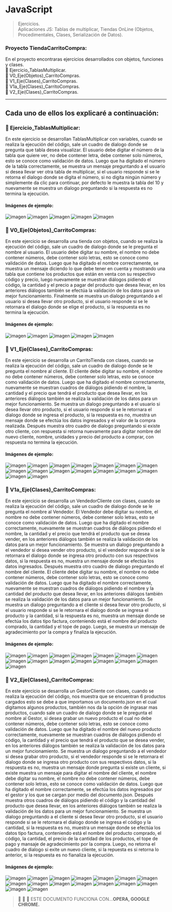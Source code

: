 # JavaScript
> Ejercicios. </br>
> Aplicaciones JS: Tablas de multiplicar, Tiendas OnLine (Objetos, Procedimentales, Clases, Serialización de Datos). 

</p>

### Proyecto TiendaCarritoCompra: 
En el proyecto encontraras ejercicios desarrollados con objetos, 
funciones y clases.  </br>
:memo: Ejercicio_TablasMultiplicar. </br>
:memo: V0_Eje(Objetos)_CarritoCompras. </br>
:memo: V1_Eje(Clases)_CarritoCompras. </br>
:memo: V1a_Eje(Clases)_CarritoCompras. </br>
:memo: V2_Eje(Clases)_CarritoCompras. </br>
____________________________________________________________________________________________________

## Cada uno de ellos los explicaré a continuación: 
### :memo: Ejercicio_TablasMultiplicar:
En este ejercicio se desarrollan TablasMultiplicar con variables, cuando se realiza la ejecución del código, sale un cuadro
de dialogo donde se pregunta que tabla desea visualizar. El usuario debe digitar el número de la tabla que quiere ver, no debe contener letra, debe
contener solo números, esto se conoce como validación de datos.
Luego que ha digitado el número de la tabla correctamente, se muestra un mensaje preguntando a el usuario si desea llevar ver otra tabla de multiplicar, si el usuario responde si se le retorna 
el dialogo donde se digita el número, si no digita ningún número y simplemente da clic para continuar, por defecto le muestra 
la tabla del 10 y nuevamente se muestra un dialogo preguntando si la respuesta es no termina la ejecución.
#### Imágenes de ejemplo:
![imagen](https://user-images.githubusercontent.com/101747799/176983049-bf14d87f-37dd-476c-ab8a-fb9c59d6f32b.png)
![imagen](https://user-images.githubusercontent.com/101747799/176983078-4beef4ba-d01e-489d-a327-83602c1c1103.png)
![imagen](https://user-images.githubusercontent.com/101747799/176983104-2a66713f-813c-4e5d-8393-c748951d1483.png)
![imagen](https://user-images.githubusercontent.com/101747799/176983141-4c03df27-22d1-4264-b8f6-ad5723507d24.png)
![imagen](https://user-images.githubusercontent.com/101747799/176983162-80e88841-5ea4-45b5-9f25-3cc35032010d.png)


### :memo: V0_Eje(Objetos)_CarritoCompras:
En este ejercicio se desarrolla una tienda con objetos, cuando se realiza la ejecución del código, sale un cuadro
de dialogo donde se le pregunta el nombre al usuario. El usuario debe digitar su nombre, el nombre no debe contener números, debe
contener solo letras, esto se conoce como validación de datos.
Luego que ha digitado el nombre correctamente, se muestra un mensaje diciendo lo que debe tener en cuenta y mostrando una tabla 
que contiene los productos que están en venta con su respectivo código y precio, luego nuevamente se muestran diálogos pidiendo el 
código, la cantidad y el precio a pagar del producto que desea llevar, en los anteriores diálogos también se 
efectúa la validación de los datos para un mejor funcionamiento.
Finalmente se muestra un dialogo preguntando a el usuario si desea llevar otro producto, si el usuario responde si se le retornara 
el dialogo donde se elige el producto, si la respuesta es no termina la ejecución.
#### Imágenes de ejemplo:
![imagen](https://user-images.githubusercontent.com/101747799/176983256-9b3aa9fd-92d3-4802-985e-1440145f179b.png)
![imagen](https://user-images.githubusercontent.com/101747799/176983270-93a0cde8-bc22-48df-8828-36bf4a0c0437.png)
![imagen](https://user-images.githubusercontent.com/101747799/176983278-e0783a41-09ae-4484-b094-8f7c4b10cd23.png)
![imagen](https://user-images.githubusercontent.com/101747799/176983286-195a2b95-3e00-455b-9fb7-b927ee65f6ed.png)
![imagen](https://user-images.githubusercontent.com/101747799/176983302-0940a263-5020-4447-9c9e-4efd1b9db321.png)


### :memo: V1_Eje(Clases)_CarritoCompras:
En este ejercicio se desarrolla un CarritoTienda con clases, cuando se realiza la ejecución del código, sale un cuadro
de dialogo donde se le pregunta el nombre al cliente. El cliente debe digitar su nombre, el nombre no debe contener números, debe
contener solo letras, esto se conoce como validación de datos.
Luego que ha digitado el nombre correctamente, nuevamente se muestran cuadros de diálogos pidiendo el 
nombre, la cantidad y el precio que tendrá el producto que desea llevar, en los anteriores diálogos también se 
realiza la validación de los datos para un mejor funcionamiento.
Se muestra un dialogo preguntando a el usuario si desea llevar otro producto, si el usuario responde si se le retornara 
el dialogo donde se ingresa el producto, si la respuesta es no, muestra
un mensaje donde se efectúa los datos ingresados y 
el valor de la compra realizada. Después muestra otro cuadro de dialogo preguntando si existe otro cliente, con respuesta si 
retorna nuevamente para digitar nombre del nuevo cliente, nombre, unidades y precio del producto a comprar, con respuesta no termina la ejecución.
#### Imágenes de ejemplo:
![imagen](https://user-images.githubusercontent.com/101747799/176983377-914bde09-a942-42e5-b074-c4502c0034fb.png)
![imagen](https://user-images.githubusercontent.com/101747799/176983387-d50f1114-5693-4773-befc-61549948b63a.png)
![imagen](https://user-images.githubusercontent.com/101747799/176983393-7fa36553-6db5-495c-a481-354fcb848b37.png)
![imagen](https://user-images.githubusercontent.com/101747799/176983412-2cc87005-46dc-4d00-80fa-93e7b9ff32f1.png)
![imagen](https://user-images.githubusercontent.com/101747799/176983418-423216a4-9b26-4ff3-be76-1f32de0337c4.png)
![imagen](https://user-images.githubusercontent.com/101747799/176983438-81c70ee6-bbd9-44f1-9282-d2be1f93ddbb.png)
![imagen](https://user-images.githubusercontent.com/101747799/176983453-e5c686ab-5738-456e-8f6c-338a5cc830e0.png)
![imagen](https://user-images.githubusercontent.com/101747799/176983468-5a28fb2d-4c1b-40e6-bf0f-25190721d293.png)
![imagen](https://user-images.githubusercontent.com/101747799/176983480-c1930621-a664-4e51-92ab-6248820ea790.png)
![imagen](https://user-images.githubusercontent.com/101747799/176983605-d1097816-735c-456d-954d-881894dcbb68.png)
![imagen](https://user-images.githubusercontent.com/101747799/176983629-c72b354e-1ccf-4997-ad9c-31e70dd6b62b.png)
![imagen](https://user-images.githubusercontent.com/101747799/176983670-a972cfa1-3b4b-4568-8f6e-f188e4790d7c.png)
![imagen](https://user-images.githubusercontent.com/101747799/176983677-39f4ec36-5136-428d-b470-6cad2eaeee68.png)
![imagen](https://user-images.githubusercontent.com/101747799/176983690-d58d8e38-c3c1-48dd-a18c-40184e76a479.png)
![imagen](https://user-images.githubusercontent.com/101747799/176983703-c9030d62-1708-427d-ac29-91187150aead.png)
![imagen](https://user-images.githubusercontent.com/101747799/176983815-4f7878ef-8e19-4f6d-88be-0411a7602358.png)


### :memo: V1a_Eje(Clases)_CarritoCompras:
En este ejercicio se desarrolla un VendedorCliente con clases, cuando se realiza la ejecución del código, sale un cuadro
de dialogo donde se le pregunta el nombre al Vendedor. El Vendedor debe digitar su nombre, el nombre no debe contener números, debe
contener solo letras, esto se conoce como validación de datos.
Luego que ha digitado el nombre correctamente, nuevamente se muestran cuadros de diálogos pidiendo el 
nombre, la cantidad y el precio que tendrá el producto que se desea vender, en los anteriores diálogos también se 
realiza la validación de los datos para un mejor funcionamiento.
Se muestra un dialogo preguntando a el vendedor si desea vender otro producto, si el vendedor responde si se le retornara 
el dialogo donde se ingresa otro producto con sus respectivos datos, si la respuesta es no, muestra un mensaje donde se efectúa los datos ingresados.
Después muestra otro cuadro de dialogo preguntando el nombre del cliente. El cliente debe digitar su nombre, el nombre no debe contener números, debe
contener solo letras, esto se conoce como validación de datos.
Luego que ha digitado el nombre correctamente, nuevamente se muestran cuadros de diálogos pidiendo el 
nombre y la cantidad del producto que desea llevar, en los anteriores diálogos también se 
realiza la validación de los datos para un mejor funcionamiento.
Se muestra un dialogo preguntando a el cliente si desea llevar otro producto, si el usuario responde si se le retornara 
el dialogo donde se ingresa el producto y la cantidad, si la respuesta es no, muestra un mensaje donde se efectúa los datos tipo factura, 
conteniendo está el nombre del producto comprado, la cantidad y el tope de pago. Luego, se muestra un mensaje de agradecimiento por la compra y finaliza la ejecución.
#### Imágenes de ejemplo:
![imagen](https://user-images.githubusercontent.com/101747799/176983915-4dd21c6b-20ff-4b9b-b98f-076566b321e1.png)
![imagen](https://user-images.githubusercontent.com/101747799/176983973-b4b0cea5-59a4-4c0f-861c-7955b27cfbeb.png)
![imagen](https://user-images.githubusercontent.com/101747799/176983987-1028ff48-5942-42a2-a387-3ed793fee273.png)
![imagen](https://user-images.githubusercontent.com/101747799/176984009-d3fd55ca-be8d-4d38-9f81-5acf4011393f.png)
![imagen](https://user-images.githubusercontent.com/101747799/176984027-8e2428b3-490e-4ab6-8060-7b3b7adce246.png)
![imagen](https://user-images.githubusercontent.com/101747799/176984042-dfc0f6c7-59a2-4fca-ba20-70eac4219014.png)
![imagen](https://user-images.githubusercontent.com/101747799/176984051-e52878f1-cd86-4d44-909b-8428326a0ce1.png)
![imagen](https://user-images.githubusercontent.com/101747799/176984073-4be8af7b-95f0-4912-b9cd-a8bf4302d65e.png)
![imagen](https://user-images.githubusercontent.com/101747799/176984088-d6c117c7-f944-49d6-811c-cab4ed2a79b5.png)
![imagen](https://user-images.githubusercontent.com/101747799/176984094-e3e5a68a-6df2-4038-a1f6-b11e0bd5067b.png)
![imagen](https://user-images.githubusercontent.com/101747799/176984106-c9fb7ca9-74d8-43f8-996b-0ef974984173.png)
![imagen](https://user-images.githubusercontent.com/101747799/176984117-7e5be7aa-a537-4bed-8247-9f097a335095.png)
![imagen](https://user-images.githubusercontent.com/101747799/176984133-868b42c8-6267-4950-9a4a-6a3eb7cf03ed.png)
![imagen](https://user-images.githubusercontent.com/101747799/176984143-cabc3082-a75b-4f07-97b7-a1110616fb72.png)
![imagen](https://user-images.githubusercontent.com/101747799/176984156-8e442959-7d03-4769-93f3-90d6ef617224.png)


### :memo: V2_Eje(Clases)_CarritoCompras:
En este ejercicio se desarrolla un GestorCliente con clases, cuando se realiza la ejecución del código, nos muestra que se encuentran 6 productos cargados esto se debe a que importamos un documento.json en el cual digitamos algunos productos, también nos da la opción de ingrasar mas productos, cuando  sale un cuadro
de dialogo donde se le pregunta el nombre al Gestor, si desea grabar un nuevo producto el cual no debe contener números, debe
contener solo letras, esto se conoce como validación de datos.
Luego que ha digitado el nombre del nuevo producto correctamente, nuevamente se muestran cuadros de diálogos pidiendo el 
código, la cantidad y el precio que tendrá el producto que se desea vender, en los anteriores diálogos también se 
realiza la validación de los datos para un mejor funcionamiento.
Se muestra un dialogo preguntando a el vendedor si desea grabar otro producto, si el vendedor responde si se le retornara 
el dialogo donde se ingresa otro producto con sus respectivos datos, si la respuesta es no, muestra un mensaje donde pregunta si existe un cliente, si existe muestra un mensaje para digitar el nombre del cliente, el nombre debe digitar su nombre, el nombre no debe contener números, debe
contener solo letras, esto se conoce como validación de datos.
Luego que ha digitado el nombre correctamente, se efectúa los datos ingresados por el gestor y los que se cargan por medio del documento.json.
Después muestra otros cuadros de diálogos pidiendo el 
código y la cantidad del producto que desea llevar, en los anteriores diálogos también se 
realiza la validación de los datos para un mejor funcionamiento.
Se muestra un dialogo preguntando a el cliente si desea llevar otro producto, si el usuario responde si se le retornara 
el dialogo donde se ingresa el código y la cantidad, si la respuesta es no, muestra un mensaje donde se efectúa los datos tipo factura, 
conteniendo está el nombre del producto comprado, el código, la cantidad, el precio de la cantidad de los productos, el tope de pago y mansaje de agradecimiento por la compra. Luego, no retorna el cuadro de dialogo si exite un nuevo cliente, si la repuesta es si retorna lo anterior, si la respuesta es no fianaliza la ejecución. 
#### Imágenes de ejemplo:
![imagen](https://user-images.githubusercontent.com/101747799/176984504-6bc05e5e-6fe5-457c-9fcd-a05fe8f903ba.png)
![imagen](https://user-images.githubusercontent.com/101747799/176984273-5c71e884-f79a-4c5f-9ca8-db669903f29e.png)
![imagen](https://user-images.githubusercontent.com/101747799/176984287-ebbf9b57-dffd-45da-b999-a3f7e221ea3a.png)
![imagen](https://user-images.githubusercontent.com/101747799/176984297-3db0eb97-7ec4-4f6a-87d2-82f3eb2d648e.png)
![imagen](https://user-images.githubusercontent.com/101747799/176984315-9505e0f8-1c26-4732-9734-613829cab5f0.png)
![imagen](https://user-images.githubusercontent.com/101747799/176984331-f8965000-d7fb-47cd-8ecb-ddd41f62b28a.png)
![imagen](https://user-images.githubusercontent.com/101747799/176984338-ac924e19-565e-4d86-9792-1f9e76252be9.png)
![imagen](https://user-images.githubusercontent.com/101747799/176984356-8e939788-8a73-4f73-a71f-af2050fc1268.png)
![imagen](https://user-images.githubusercontent.com/101747799/176984382-1abf42c7-cd73-4730-b2c3-9cb9eb6073af.png)
![imagen](https://user-images.githubusercontent.com/101747799/176984399-d56a7353-daee-4312-abb3-0ac59a7ac751.png)
![imagen](https://user-images.githubusercontent.com/101747799/176984407-1df97cb1-dbfe-444f-9b7d-a51e29c5175f.png)
![imagen](https://user-images.githubusercontent.com/101747799/176984426-7b1ef57c-b94c-4ea8-81e3-3dae2bdca46f.png)
![imagen](https://user-images.githubusercontent.com/101747799/176984443-637410d9-0745-4eaf-ba7c-ee8895b3ab54.png)
![imagen](https://user-images.githubusercontent.com/101747799/176984462-1b1c7851-b379-40a0-841c-af4332f65303.png)
![imagen](https://user-images.githubusercontent.com/101747799/176984471-f9c40ee2-5682-44c0-863e-1052be947b06.png)
![imagen](https://user-images.githubusercontent.com/101747799/176984484-7ef5f9e8-7b27-440d-a59c-0dddc71bc709.png)

<p> </p>


> :memo: :memo: :memo: ESTE DOCUMENTO FUNCIONA CON...**OPERA, GOOGLE CHROME.**
